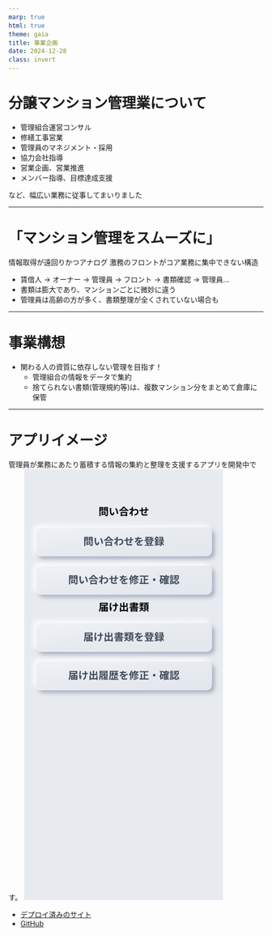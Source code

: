 ```yaml
---
marp: true
html: true
theme: gaia
title: 事業企画
date: 2024-12-28
class: invert
---
```


# 分譲マンション管理業について

- 管理組合運営コンサル
- 修繕工事営業
- 管理員のマネジメント・採用
- 協力会社指導
- 営業企画、営業推進
- メンバー指導、目標達成支援

など、幅広い業務に従事してまいりました

---

# 「マンション管理をスムーズに」

情報取得が遠回りかつアナログ
激務のフロントがコア業務に集中できない構造

- 賃借人 → オーナー → 管理員 → フロント → 書類確認 → 管理員…
- 書類は膨大であり、マンションごとに微妙に違う
- 管理員は高齢の方が多く、書類整理が全くされていない場合も

---

# 事業構想

- 関わる人の資質に依存しない管理を目指す！
  - 管理組合の情報をデータで集約
  - 捨てられない書類(管理規約等)は、複数マンション分をまとめて倉庫に保管

---

# アプリイメージ

管理員が業務にあたり蓄積する情報の集約と整理を支援するアプリを開発中です。
![bg right:30% height:100%](./メイン画面.png)

- [デプロイ済みのサイト](https://indigodingo.sakura.ne.jp/apiKadai/)
- [GitHub](https://github.com/rictusempra52/APIkadai)
